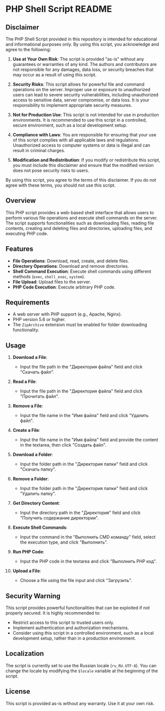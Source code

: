 # PHP Shell Script README

## Disclaimer

The PHP Shell Script provided in this repository is intended for educational and informational purposes only. By using this script, you acknowledge and agree to the following:

1. **Use at Your Own Risk**: The script is provided "as-is" without any guarantees or warranties of any kind. The authors and contributors are not responsible for any damages, data loss, or security breaches that may occur as a result of using this script.

2. **Security Risks**: This script allows for powerful file and command operations on the server. Improper use or exposure to unauthorized users can lead to severe security vulnerabilities, including unauthorized access to sensitive data, server compromise, or data loss. It is your responsibility to implement appropriate security measures.

3. **Not for Production Use**: This script is not intended for use in production environments. It is recommended to use this script in a controlled, secure environment, such as a local development setup.

4. **Compliance with Laws**: You are responsible for ensuring that your use of this script complies with all applicable laws and regulations. Unauthorized access to computer systems or data is illegal and can result in criminal charges.

5. **Modification and Redistribution**: If you modify or redistribute this script, you must include this disclaimer and ensure that the modified version does not pose security risks to users.

By using this script, you agree to the terms of this disclaimer. If you do not agree with these terms, you should not use this script.

## Overview

This PHP script provides a web-based shell interface that allows users to perform various file operations and execute shell commands on the server. The script supports functionalities such as downloading files, reading file contents, creating and deleting files and directories, uploading files, and executing PHP code.

## Features

- **File Operations**: Download, read, create, and delete files.
- **Directory Operations**: Download and remove directories.
- **Shell Command Execution**: Execute shell commands using different methods (`exec`, `shell_exec`, `system`).
- **File Upload**: Upload files to the server.
- **PHP Code Execution**: Execute arbitrary PHP code.

## Requirements

- A web server with PHP support (e.g., Apache, Nginx).
- PHP version 5.6 or higher.
- The `ZipArchive` extension must be enabled for folder downloading functionality.

## Usage

1. **Download a File**:
   - Input the file path in the "Директория файла" field and click "Скачать файл".

2. **Read a File**:
   - Input the file path in the "Директория файла" field and click "Прочитать файл".

3. **Remove a File**:
   - Input the file name in the "Имя файла" field and click "Удалить файл".

4. **Create a File**:
   - Input the file name in the "Имя файла" field and provide the content in the textarea, then click "Создать файл".

5. **Download a Folder**:
   - Input the folder path in the "Директория папки" field and click "Скачать папку".

6. **Remove a Folder**:
   - Input the folder path in the "Директория папки" field and click "Удалить папку".

7. **Get Directory Content**:
   - Input the directory path in the "Директория" field and click "Получить содержание директории".

8. **Execute Shell Commands**:
   - Input the command in the "Выполнить CMD команду" field, select the execution type, and click "Выполнить".

9. **Run PHP Code**:
   - Input the PHP code in the textarea and click "Выполнить PHP код".

10. **Upload a File**:
    - Choose a file using the file input and click "Загрузить".

## Security Warning

This script provides powerful functionalities that can be exploited if not properly secured. It is highly recommended to:

- Restrict access to this script to trusted users only.
- Implement authentication and authorization mechanisms.
- Consider using this script in a controlled environment, such as a local development setup, rather than in a production environment.

## Localization

The script is currently set to use the Russian locale (`ru_RU.UTF-8`). You can change the locale by modifying the `$locale` variable at the beginning of the script.

## License

This script is provided as-is without any warranty. Use it at your own risk.
